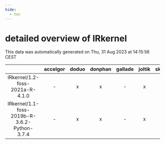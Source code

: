 ```yaml
---
hide:
  - toc
---
```


detailed overview of IRkernel
=============================


This data was automatically generated on Thu, 31 Aug 2023 at 14:15:56 CEST  

| |accelgor|doduo|donphan|gallade|joltik|skitty|swalot|victini|
| :---: | :---: | :---: | :---: | :---: | :---: | :---: | :---: | :---: |
|IRkernel/1.2-foss-2021a-R-4.1.0|-|x|x|-|x|x|x|x|
|IRkernel/1.1-foss-2019b-R-3.6.2-Python-3.7.4|-|x|x|-|x|x|-|x|
